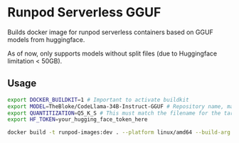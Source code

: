 # Runpod Serverless GGUF

Builds docker image for runpod serverless containers based on GGUF models from huggingface.

As of now, only supports models without split files (due to Huggingface limitation < 50GB).

## Usage

```bash
export DOCKER_BUILDKIT=1 # Important to activate buildkit
export MODEL=TheBloke/CodeLlama-34B-Instruct-GGUF # Repository name, make sure .gguf files are existend
export QUANTITIZATION=Q5_K_S # This must match the filename for the target quantitization, will download codellama-34b-instruct.Q5_K_S.gguf
export HF_TOKEN=your_hugging_face_token_here

docker build -t runpod-images:dev . --platform linux/amd64 --build-arg HUGGING_FACE_HUB_TOKEN=$HF_TOKEN --build-arg MODEL_NAME=$MODEL --build-arg QUANTITIZATION=$QUANTITIZATION
```
